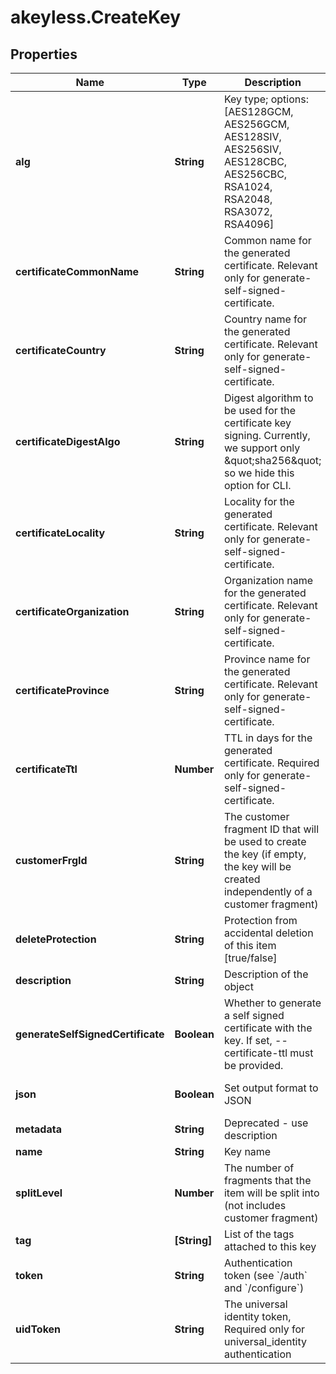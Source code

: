 # akeyless.CreateKey

## Properties

Name | Type | Description | Notes
------------ | ------------- | ------------- | -------------
**alg** | **String** | Key type; options: [AES128GCM, AES256GCM, AES128SIV, AES256SIV, AES128CBC, AES256CBC, RSA1024, RSA2048, RSA3072, RSA4096] | 
**certificateCommonName** | **String** | Common name for the generated certificate. Relevant only for generate-self-signed-certificate. | [optional] 
**certificateCountry** | **String** | Country name for the generated certificate. Relevant only for generate-self-signed-certificate. | [optional] 
**certificateDigestAlgo** | **String** | Digest algorithm to be used for the certificate key signing. Currently, we support only \&quot;sha256\&quot; so we hide this option for CLI. | [optional] 
**certificateLocality** | **String** | Locality for the generated certificate. Relevant only for generate-self-signed-certificate. | [optional] 
**certificateOrganization** | **String** | Organization name for the generated certificate. Relevant only for generate-self-signed-certificate. | [optional] 
**certificateProvince** | **String** | Province name for the generated certificate. Relevant only for generate-self-signed-certificate. | [optional] 
**certificateTtl** | **Number** | TTL in days for the generated certificate. Required only for generate-self-signed-certificate. | [optional] 
**customerFrgId** | **String** | The customer fragment ID that will be used to create the key (if empty, the key will be created independently of a customer fragment) | [optional] 
**deleteProtection** | **String** | Protection from accidental deletion of this item [true/false] | [optional] 
**description** | **String** | Description of the object | [optional] 
**generateSelfSignedCertificate** | **Boolean** | Whether to generate a self signed certificate with the key. If set, --certificate-ttl must be provided. | [optional] 
**json** | **Boolean** | Set output format to JSON | [optional] [default to false]
**metadata** | **String** | Deprecated - use description | [optional] 
**name** | **String** | Key name | 
**splitLevel** | **Number** | The number of fragments that the item will be split into (not includes customer fragment) | [optional] [default to 3]
**tag** | **[String]** | List of the tags attached to this key | [optional] 
**token** | **String** | Authentication token (see &#x60;/auth&#x60; and &#x60;/configure&#x60;) | [optional] 
**uidToken** | **String** | The universal identity token, Required only for universal_identity authentication | [optional] 


